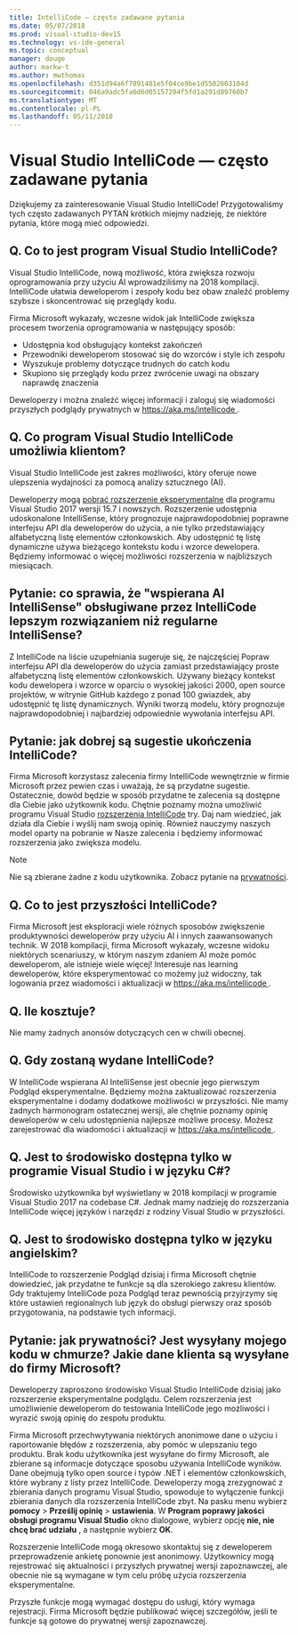 ```yaml
---
title: IntelliCode — często zadawane pytania
ms.date: 05/07/2018
ms.prod: visual-studio-dev15
ms.technology: vs-ide-general
ms.topic: conceptual
manager: douge
author: markw-t
ms.author: mwthomas
ms.openlocfilehash: d351d94a6f7891481e5f04ce9be1d5502603104d
ms.sourcegitcommit: 046a9adc5fa6d6d05157204f5fd1a291d89760b7
ms.translationtype: MT
ms.contentlocale: pl-PL
ms.lasthandoff: 05/11/2018
---
```

# Visual Studio IntelliCode — często zadawane pytania

Dziękujemy za zainteresowanie Visual Studio IntelliCode! Przygotowaliśmy tych często zadawanych PYTAŃ krótkich miejmy nadzieję, że niektóre pytania, które mogą mieć odpowiedzi.

## Q. Co to jest program Visual Studio IntelliCode?

Visual Studio IntelliCode, nową możliwość, która zwiększa rozwoju oprogramowania przy użyciu AI wprowadziliśmy na 2018 kompilacji. IntelliCode ułatwia deweloperom i zespoły kodu bez obaw znaleźć problemy szybsze i skoncentrować się przeglądy kodu.

Firma Microsoft wykazały, wczesne widok jak IntelliCode zwiększa procesem tworzenia oprogramowania w następujący sposób:

- Udostępnia kod obsługujący kontekst zakończeń
- Przewodniki deweloperom stosować się do wzorców i style ich zespołu
- Wyszukuje problemy dotyczące trudnych do catch kodu
- Skupiono się przeglądy kodu przez zwrócenie uwagi na obszary naprawdę znaczenia

Deweloperzy i można znaleźć więcej informacji i zaloguj się wiadomości przyszłych podglądy prywatnych w [ https://aka.ms/intellicode ](https://aka.ms/intellicode).

## Q. Co program Visual Studio IntelliCode umożliwia klientom?

Visual Studio IntelliCode jest zakres możliwości, który oferuje nowe ulepszenia wydajności za pomocą analizy sztucznego (AI).

Deweloperzy mogą [pobrać rozszerzenie eksperymentalne](https://go.microsoft.com/fwlink/?linkid=872707) dla programu Visual Studio 2017 wersji 15.7 i nowszych. Rozszerzenie udostępnia udoskonalone IntelliSense, który prognozuje najprawdopodobniej poprawne interfejsu API dla deweloperów do użycia, a nie tylko przedstawiający alfabetyczną listę elementów członkowskich. Aby udostępnić tę listę dynamiczne używa bieżącego kontekstu kodu i wzorce dewelopera. Będziemy informować o więcej możliwości rozszerzenia w najbliższych miesiącach.

## Pytanie: co sprawia, że "wspierana AI IntelliSense" obsługiwane przez IntelliCode lepszym rozwiązaniem niż regularne IntelliSense?

Z IntelliCode na liście uzupełniania sugeruje się, że najczęściej Popraw interfejsu API dla deweloperów do użycia zamiast przedstawiający proste alfabetyczną listę elementów członkowskich. Używany bieżący kontekst kodu dewelopera i wzorce w oparciu o wysokiej jakości 2000, open source projektów, w witrynie GitHub każdego z ponad 100 gwiazdek, aby udostępnić tę listę dynamicznych. Wyniki tworzą modelu, który prognozuje najprawdopodobniej i najbardziej odpowiednie wywołania interfejsu API.

## Pytanie: jak dobrej są sugestie ukończenia IntelliCode?

Firma Microsoft korzystasz zalecenia firmy IntelliCode wewnętrznie w firmie Microsoft przez pewien czas i uważają, że są przydatne sugestie. Ostatecznie, dowód będzie w sposób przydatne te zalecenia są dostępne dla Ciebie jako użytkownik kodu. Chętnie poznamy można umożliwić programu Visual Studio [rozszerzenia IntelliCode](https://go.microsoft.com/fwlink/?linkid=872707) try. Daj nam wiedzieć, jak działa dla Ciebie i wyślij nam swoją opinię. Również nauczymy naszych model oparty na pobranie w Nasze zalecenia i będziemy informować rozszerzenia jako zwiększa modelu.

> [!NOTE]
> Nie są zbierane żadne z kodu użytkownika. Zobacz pytanie na [prywatności](#privacy).

## Q. Co to jest przyszłości IntelliCode?

Firma Microsoft jest eksploracji wiele różnych sposobów zwiększenie produktywności deweloperów przy użyciu AI i innych zaawansowanych technik. W 2018 kompilacji, firma Microsoft wykazały, wczesne widoku niektórych scenariuszy, w którym naszym zdaniem AI może pomóc deweloperom, ale istnieje wiele więcej! Interesuje nas learning deweloperów, które eksperymentować co możemy już widoczny, tak logowania przez wiadomości i aktualizacji w [ https://aka.ms/intellicode ](https://aka.ms/intellicode).

## Q. Ile kosztuje?

Nie mamy żadnych anonsów dotyczących cen w chwili obecnej.

## Q. Gdy zostaną wydane IntelliCode?

W IntelliCode wspierana AI IntelliSense jest obecnie jego pierwszym Podgląd eksperymentalne. Będziemy można zaktualizować rozszerzenia eksperymentalne i dodamy dodatkowe możliwości w przyszłości. Nie mamy żadnych harmonogram ostatecznej wersji, ale chętnie poznamy opinię deweloperów w celu udostępnienia najlepsze możliwe procesy. Możesz zarejestrować dla wiadomości i aktualizacji w [ https://aka.ms/intellicode ](https://aka.ms/intellicode).

## Q. Jest to środowisko dostępna tylko w programie Visual Studio i w języku C#?

Środowisko użytkownika był wyświetlany w 2018 kompilacji w programie Visual Studio 2017 na codebase C#. Jednak mamy nadzieję do rozszerzania IntelliCode więcej języków i narzędzi z rodziny Visual Studio w przyszłości.

## Q. Jest to środowisko dostępna tylko w języku angielskim?

IntelliCode to rozszerzenie Podgląd dzisiaj i firma Microsoft chętnie dowiedzieć, jak przydatne te funkcje są dla szerokiego zakresu klientów. Gdy traktujemy IntelliCode poza Podgląd teraz pewnością przyjrzymy się które ustawień regionalnych lub język do obsługi pierwszy oraz sposób przygotowania, na podstawie tych informacji. 

## <a name="privacy"/> Pytanie: jak prywatności? Jest wysyłany mojego kodu w chmurze? Jakie dane klienta są wysyłane do firmy Microsoft?

Deweloperzy zaproszono środowisko Visual Studio IntelliCode dzisiaj jako rozszerzenie eksperymentalne podglądu. Celem rozszerzenia jest umożliwienie deweloperom do testowania IntelliCode jego możliwości i wyrazić swoją opinię do zespołu produktu.

Firma Microsoft przechwytywania niektórych anonimowe dane o użyciu i raportowanie błędów z rozszerzenia, aby pomóc w ulepszaniu tego produktu. Brak kodu użytkownika jest wysyłane do firmy Microsoft, ale zbierane są informacje dotyczące sposobu używania IntelliCode wyników. Dane obejmują tylko open source i typów .NET i elementów członkowskich, które wybrany z listy przez IntelliCode. Deweloperzy mogą zrezygnować z zbierania danych programu Visual Studio, spowoduje to wyłączenie funkcji zbierania danych dla rozszerzenia IntelliCode zbyt. Na pasku menu wybierz **pomocy** > **Prześlij opinię** > **ustawienia**. W **Program poprawy jakości obsługi programu Visual Studio** okno dialogowe, wybierz opcję **nie, nie chcę brać udziału** , a następnie wybierz **OK**.

Rozszerzenie IntelliCode mogą okresowo skontaktuj się z deweloperem przeprowadzenie ankietę ponownie jest anonimowy. Użytkownicy mogą rejestrować się aktualności i przyszłych prywatnej wersji zapoznawczej, ale obecnie nie są wymagane w tym celu próbę użycia rozszerzenia eksperymentalne.

Przyszłe funkcje mogą wymagać dostępu do usługi, który wymaga rejestracji. Firma Microsoft będzie publikować więcej szczegółów, jeśli te funkcje są gotowe do prywatnej wersji zapoznawczej.

